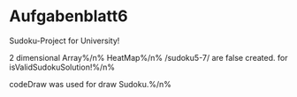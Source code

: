 # Aufgabenblatt6
Sudoku-Project for University!

2 dimensional Array%/n%
HeatMap%/n%
/sudoku5-7/ are false created. for isValidSudokuSolution!%/n%

codeDraw was used for draw Sudoku.%/n%
